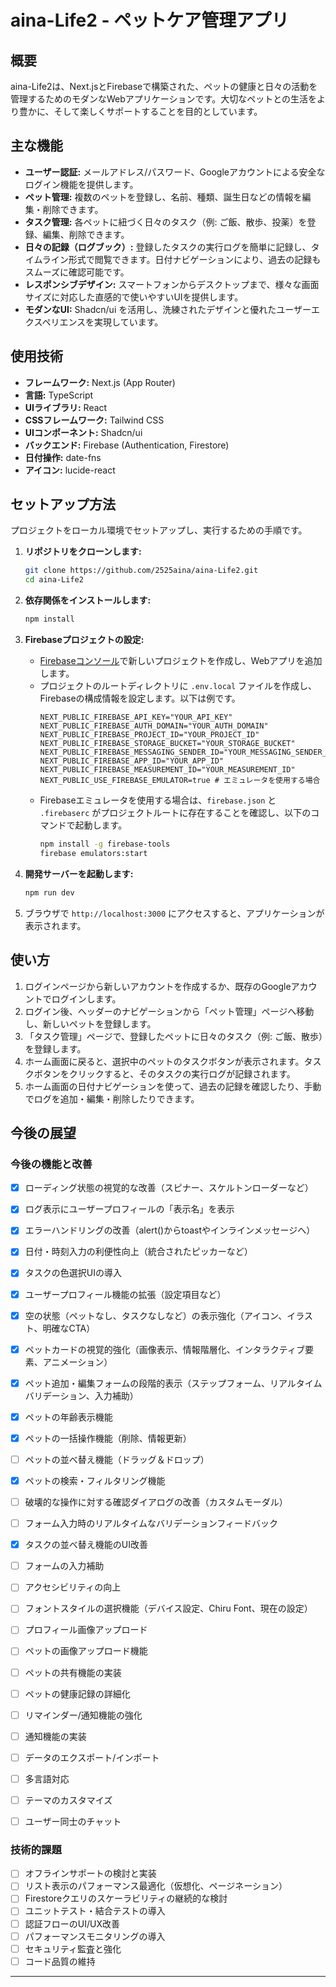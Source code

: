 # aina-Life2 - ペットケア管理アプリ

## 概要

aina-Life2は、Next.jsとFirebaseで構築された、ペットの健康と日々の活動を管理するためのモダンなWebアプリケーションです。大切なペットとの生活をより豊かに、そして楽しくサポートすることを目的としています。

## 主な機能

-   **ユーザー認証:** メールアドレス/パスワード、Googleアカウントによる安全なログイン機能を提供します。
-   **ペット管理:** 複数のペットを登録し、名前、種類、誕生日などの情報を編集・削除できます。
-   **タスク管理:** 各ペットに紐づく日々のタスク（例: ご飯、散歩、投薬）を登録、編集、削除できます。
-   **日々の記録（ログブック）:** 登録したタスクの実行ログを簡単に記録し、タイムライン形式で閲覧できます。日付ナビゲーションにより、過去の記録もスムーズに確認可能です。
-   **レスポンシブデザイン:** スマートフォンからデスクトップまで、様々な画面サイズに対応した直感的で使いやすいUIを提供します。
-   **モダンなUI:** Shadcn/ui を活用し、洗練されたデザインと優れたユーザーエクスペリエンスを実現しています。

## 使用技術

-   **フレームワーク:** Next.js (App Router)
-   **言語:** TypeScript
-   **UIライブラリ:** React
-   **CSSフレームワーク:** Tailwind CSS
-   **UIコンポーネント:** Shadcn/ui
-   **バックエンド:** Firebase (Authentication, Firestore)
-   **日付操作:** date-fns
-   **アイコン:** lucide-react

## セットアップ方法

プロジェクトをローカル環境でセットアップし、実行するための手順です。

1.  **リポジトリをクローンします:**
    ```bash
    git clone https://github.com/2525aina/aina-Life2.git
    cd aina-Life2
    ```

2.  **依存関係をインストールします:**
    ```bash
    npm install
    ```

3.  **Firebaseプロジェクトの設定:**
    *   [Firebaseコンソール](https://console.firebase.google.com/)で新しいプロジェクトを作成し、Webアプリを追加します。
    *   プロジェクトのルートディレクトリに `.env.local` ファイルを作成し、Firebaseの構成情報を設定します。以下は例です。
        ```
        NEXT_PUBLIC_FIREBASE_API_KEY="YOUR_API_KEY"
        NEXT_PUBLIC_FIREBASE_AUTH_DOMAIN="YOUR_AUTH_DOMAIN"
        NEXT_PUBLIC_FIREBASE_PROJECT_ID="YOUR_PROJECT_ID"
        NEXT_PUBLIC_FIREBASE_STORAGE_BUCKET="YOUR_STORAGE_BUCKET"
        NEXT_PUBLIC_FIREBASE_MESSAGING_SENDER_ID="YOUR_MESSAGING_SENDER_ID"
        NEXT_PUBLIC_FIREBASE_APP_ID="YOUR_APP_ID"
        NEXT_PUBLIC_FIREBASE_MEASUREMENT_ID="YOUR_MEASUREMENT_ID"
        NEXT_PUBLIC_USE_FIREBASE_EMULATOR=true # エミュレータを使用する場合
        ```
    *   Firebaseエミュレータを使用する場合は、`firebase.json` と `.firebaserc` がプロジェクトルートに存在することを確認し、以下のコマンドで起動します。
        ```bash
        npm install -g firebase-tools
        firebase emulators:start
        ```

4.  **開発サーバーを起動します:**
    ```bash
    npm run dev
    ```

5.  ブラウザで `http://localhost:3000` にアクセスすると、アプリケーションが表示されます。

## 使い方

1.  ログインページから新しいアカウントを作成するか、既存のGoogleアカウントでログインします。
2.  ログイン後、ヘッダーのナビゲーションから「ペット管理」ページへ移動し、新しいペットを登録します。
3.  「タスク管理」ページで、登録したペットに日々のタスク（例: ご飯、散歩）を登録します。
4.  ホーム画面に戻ると、選択中のペットのタスクボタンが表示されます。タスクボタンをクリックすると、そのタスクの実行ログが記録されます。
5.  ホーム画面の日付ナビゲーションを使って、過去の記録を確認したり、手動でログを追加・編集・削除したりできます。

## 今後の展望

### 今後の機能と改善

- [x] ローディング状態の視覚的な改善（スピナー、スケルトンローダーなど）
- [x] ログ表示にユーザープロフィールの「表示名」を表示
- [x] エラーハンドリングの改善（alert()からtoastやインラインメッセージへ）
- [x] 日付・時刻入力の利便性向上（統合されたピッカーなど）
- [x] タスクの色選択UIの導入
- [x] ユーザープロフィール機能の拡張（設定項目など）

- [x] 空の状態（ペットなし、タスクなしなど）の表示強化（アイコン、イラスト、明確なCTA）
- [x] ペットカードの視覚的強化（画像表示、情報階層化、インタラクティブ要素、アニメーション）
- [x] ペット追加・編集フォームの段階的表示（ステップフォーム、リアルタイムバリデーション、入力補助）
- [x] ペットの年齢表示機能
- [x] ペットの一括操作機能（削除、情報更新）
- [ ] ペットの並べ替え機能（ドラッグ＆ドロップ）
- [x] ペットの検索・フィルタリング機能
- [ ] 破壊的な操作に対する確認ダイアログの改善（カスタムモーダル）
- [ ] フォーム入力時のリアルタイムなバリデーションフィードバック
- [x] タスクの並べ替え機能のUI改善
- [ ] フォームの入力補助
- [ ] アクセシビリティの向上
- [ ] フォントスタイルの選択機能（デバイス設定、Chiru Font、現在の設定）

- [ ] プロフィール画像アップロード
- [ ] ペットの画像アップロード機能
- [ ] ペットの共有機能の実装
- [ ] ペットの健康記録の詳細化
- [ ] リマインダー/通知機能の強化
- [ ] 通知機能の実装
- [ ] データのエクスポート/インポート
- [ ] 多言語対応
- [ ] テーマのカスタマイズ
- [ ] ユーザー同士のチャット

### 技術的課題

- [ ] オフラインサポートの検討と実装
- [ ] リスト表示のパフォーマンス最適化（仮想化、ページネーション）
- [ ] Firestoreクエリのスケーラビリティの継続的な検討
- [ ] ユニットテスト・結合テストの導入
- [ ] 認証フローのUI/UX改善
- [ ] パフォーマンスモニタリングの導入
- [ ] セキュリティ監査と強化
- [ ] コード品質の維持

---